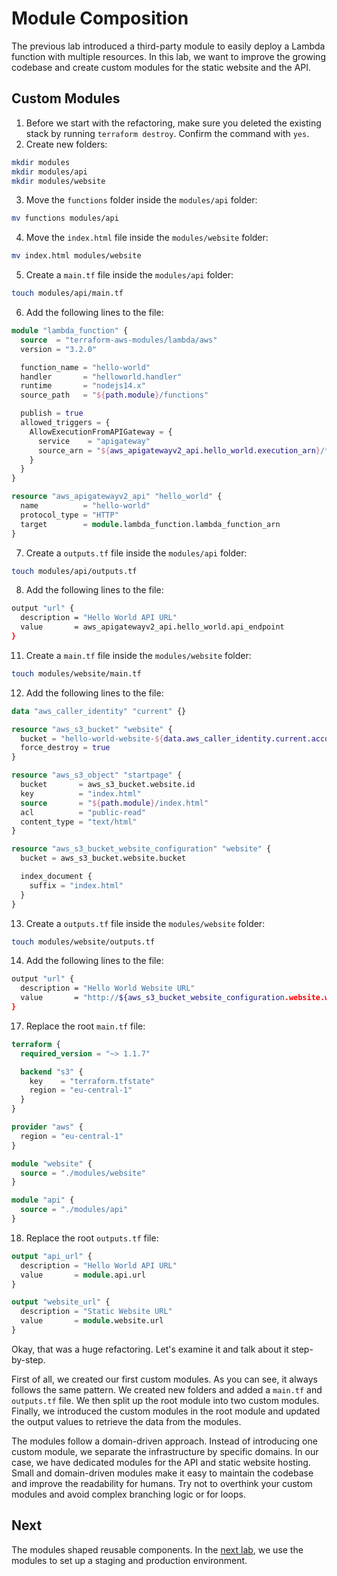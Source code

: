 # Module Composition

The previous lab introduced a third-party module to easily deploy a Lambda function with multiple resources. In this lab, we want to improve the growing codebase and create custom modules for the static website and the API.

## Custom Modules

1. Before we start with the refactoring, make sure you deleted the existing stack by running `terraform destroy`. Confirm the command with `yes`.
2. Create new folders:
  ```sh
  mkdir modules
  mkdir modules/api
  mkdir modules/website
  ```
3. Move the `functions` folder inside the `modules/api` folder:
  ```sh
  mv functions modules/api
  ```
4. Move the `index.html` file inside the `modules/website` folder:
  ```sh
  mv index.html modules/website
  ```
5. Create a `main.tf` file inside the `modules/api` folder:
  ```sh
  touch modules/api/main.tf
  ```
6. Add the following lines to the file:
  ```tf
  module "lambda_function" {
    source  = "terraform-aws-modules/lambda/aws"
    version = "3.2.0"

    function_name = "hello-world"
    handler       = "helloworld.handler"
    runtime       = "nodejs14.x"
    source_path   = "${path.module}/functions"

    publish = true
    allowed_triggers = {
      AllowExecutionFromAPIGateway = {
        service    = "apigateway"
        source_arn = "${aws_apigatewayv2_api.hello_world.execution_arn}/*/*"
      }
    }
  }

  resource "aws_apigatewayv2_api" "hello_world" {
    name          = "hello-world"
    protocol_type = "HTTP"
    target        = module.lambda_function.lambda_function_arn
  }
  ```
7. Create a `outputs.tf` file inside the `modules/api` folder:
  ```sh
  touch modules/api/outputs.tf
  ```
8. Add the following lines to the file:
  ```sh
  output "url" {
    description = "Hello World API URL"
    value       = aws_apigatewayv2_api.hello_world.api_endpoint
  }
  ```
11. Create a `main.tf` file inside the `modules/website` folder:
  ```sh
  touch modules/website/main.tf
  ```
12. Add the following lines to the file:
  ```tf
  data "aws_caller_identity" "current" {}

  resource "aws_s3_bucket" "website" {
    bucket = "hello-world-website-${data.aws_caller_identity.current.account_id}"
    force_destroy = true
  }

  resource "aws_s3_object" "startpage" {
    bucket       = aws_s3_bucket.website.id
    key          = "index.html"
    source       = "${path.module}/index.html"
    acl          = "public-read"
    content_type = "text/html"
  }

  resource "aws_s3_bucket_website_configuration" "website" {
    bucket = aws_s3_bucket.website.bucket

    index_document {
      suffix = "index.html"
    }
  }
  ```
13. Create a `outputs.tf` file inside the `modules/website` folder:
  ```sh
  touch modules/website/outputs.tf
  ```
14. Add the following lines to the file:
  ```sh
  output "url" {
    description = "Hello World Website URL"
    value       = "http://${aws_s3_bucket_website_configuration.website.website_endpoint}"
  }
  ```
17. Replace the root `main.tf` file:
  ```tf
  terraform {
    required_version = "~> 1.1.7"

    backend "s3" {
      key    = "terraform.tfstate"
      region = "eu-central-1"
    }
  }

  provider "aws" {
    region = "eu-central-1"
  }

  module "website" {
    source = "./modules/website"
  }

  module "api" {
    source = "./modules/api"
  }
  ```
18. Replace the root `outputs.tf` file:
  ```tf
  output "api_url" {
    description = "Hello World API URL"
    value       = module.api.url
  }

  output "website_url" {
    description = "Static Website URL"
    value       = module.website.url
  }
  ```

Okay, that was a huge refactoring. Let's examine it and talk about it step-by-step. 

First of all, we created our first custom modules. As you can see, it always follows the same pattern. We created new folders and added a `main.tf` and `outputs.tf` file. We then split up the root module into two custom modules. Finally, we introduced the custom modules in the root module and updated the output values to retrieve the data from the modules.

The modules follow a domain-driven approach. Instead of introducing one custom module, we separate the infrastructure by specific domains. In our case, we have dedicated modules for the API and static website hosting. Small and domain-driven modules make it easy to maintain the codebase and improve the readability for humans. Try not to overthink your custom modules and avoid complex branching logic or for loops.

## Next

The modules shaped reusable components. In the [next lab](../4-multi-environment/), we use the modules to set up a staging and production environment. 
